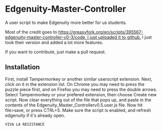 # Edgenuity-Master-Controller
A user script to make Edgenuity more better for us students.  

Most of the credit goes to [https://greasyfork.org/en/scripts/395567-edgenuity-master-controller-v0-3/code, I just uploaded it to github.](https://github.com/XANADryden/Edgenuity-Master-Controller) I just took their version and added a lot more features.

If you want to contribute, just make a pull request.

## Installation

First, install Tampermonkey or another similar userscript extension.  Next, click on it in the extension list.  On Chrome you may need to press the puzzle piece first, and on Firefox you may need to press the double arrows.  Select Tampermonkey or your prefered extension, then choose Create new script.  Now clear everything out of the file that pops up, and paste in the contents of the Edgenuity_Master_Controllerv0.5.user.js file.  Now hit file>save, or press CTRL+S.  Make sure the script is enabled, and refresh edgenuity if it's already open.

`VIVA LA RESISTANCE`
